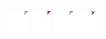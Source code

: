 ![stone rubble corner right-1](share/lair/stone_rubble_corner_right/stone_rubble_corner_right-1.png)
![stone rubble corner right-3](share/lair/stone_rubble_corner_right/stone_rubble_corner_right-3.png)
![stone rubble corner right-4](share/lair/stone_rubble_corner_right/stone_rubble_corner_right-4.png)
![stone rubble corner right-2](share/lair/stone_rubble_corner_right/stone_rubble_corner_right-2.png)
